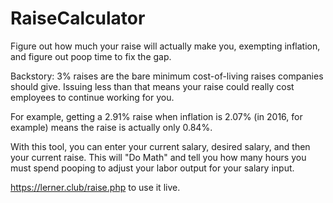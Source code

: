 # RaiseCalculator
Figure out how much your raise will actually make you, exempting inflation, and figure out poop time to fix the gap.

Backstory: 3% raises are the bare minimum cost-of-living raises companies should give. Issuing less than that means your raise could really cost employees to continue working for you.

For example, getting a 2.91% raise when inflation is 2.07% (in 2016, for example) means the raise is actually only 0.84%.

With this tool, you can enter your current salary, desired salary, and then your current raise. This will "Do Math" and tell you how many hours you must spend pooping to adjust your labor output for your salary input.

https://lerner.club/raise.php to use it live.
